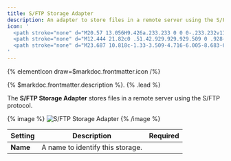 ```yaml
---
title: S/FTP Storage Adapter
description: An adapter to store files in a remote server using the S/FTP protocol
icon: '
  <path stroke="none" d="M20.57 13.056H9.426a.233.233 0 0 0-.233.232v11.666c0 .128.105.233.233.233H20.57a.233.233 0 0 0 .232-.233V13.288a.233.233 0 0 0-.232-.232Zm-9.52 1.857h7.895v3.395h-7.894v-3.395Zm7.895 8.416h-7.894v-3.395h7.894v3.395Z"/>
  <path stroke="none" d="M12.444 21.82c0 .51.42.929.929.929.509 0 .928-.42.928-.929 0-.51-.42-.929-.928-.929-.51 0-.929.42-.929.93Zm0-5.166c0 .51.42.929.929.929.509 0 .928-.42.928-.929 0-.51-.42-.929-.928-.929-.51 0-.929.42-.929.929Z"/>
  <path stroke="none" d="M23.687 10.818c-1.33-3.509-4.716-6.005-8.683-6.005-3.968 0-7.355 2.493-8.684 6.002a5.816 5.816 0 0 0-4.324 5.653c.017 3.03 2.368 5.494 5.329 5.758a.232.232 0 0 0 .252-.232v-1.752a.232.232 0 0 0-.203-.23 3.618 3.618 0 0 1-2.093-1.001 3.577 3.577 0 0 1-1.08-2.571c0-.813.265-1.58.76-2.218a3.615 3.615 0 0 1 1.92-1.268l1.1-.29.403-1.066a7.13 7.13 0 0 1 2.557-3.294 7.028 7.028 0 0 1 4.063-1.282c1.465 0 2.87.444 4.063 1.286a7.07 7.07 0 0 1 1.52 1.45c.439.56.787 1.182 1.037 1.843l.4 1.063 1.097.29a3.604 3.604 0 0 1 2.673 3.483c0 .975-.383 1.889-1.08 2.57a3.612 3.612 0 0 1-2.086 1.002.229.229 0 0 0-.2.23v1.755c0 .137.118.244.255.232C25.635 21.96 27.98 19.5 28 16.474a5.815 5.815 0 0 0-4.313-5.656Z"/>
'
---
```


{% elementIcon draw=$markdoc.frontmatter.icon /%}

{% $markdoc.frontmatter.description %}. {% .lead %}

The **S/FTP Storage Adapter** stores files in a remote server using the S/FTP protocol.

{% image %}
![S/FTP Storage Adapter](/assets/ytp/storage/adapter-ftp.webp)
{% /image %}

| Setting | Description | Required |
| ------- | ----------- | :------: |
| **Name** | A name to identify this storage. |
